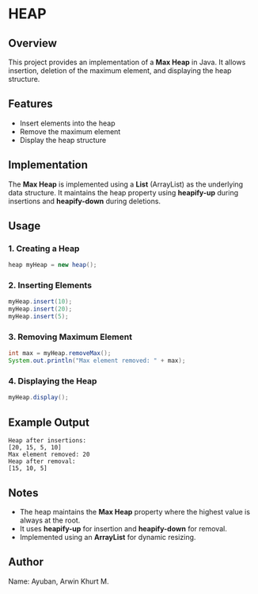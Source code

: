 # HEAP

## Overview
This project provides an implementation of a **Max Heap** in Java. It allows insertion, deletion of the maximum element, and displaying the heap structure.

## Features

- Insert elements into the heap
- Remove the maximum element
- Display the heap structure

## Implementation

The **Max Heap** is implemented using a **List** (ArrayList) as the underlying data structure. It maintains the heap property using **heapify-up** during insertions and **heapify-down** during deletions.

## Usage

### 1. Creating a Heap
```java
heap myHeap = new heap();
```

### 2. Inserting Elements
```java
myHeap.insert(10);
myHeap.insert(20);
myHeap.insert(5);
```

### 3. Removing Maximum Element
```java
int max = myHeap.removeMax();
System.out.println("Max element removed: " + max);
```

### 4. Displaying the Heap
```java
myHeap.display();
```

## Example Output
```
Heap after insertions:
[20, 15, 5, 10]
Max element removed: 20
Heap after removal:
[15, 10, 5]
```

## Notes

- The heap maintains the **Max Heap** property where the highest value is always at the root.
- It uses **heapify-up** for insertion and **heapify-down** for removal.
- Implemented using an **ArrayList** for dynamic resizing.

## Author
Name: Ayuban, Arwin Khurt M.

